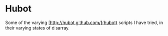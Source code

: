 # Hubot

Some of the varying [http://hubot.github.com/](hubot) scripts I have tried, in their varying states
of disarray.

